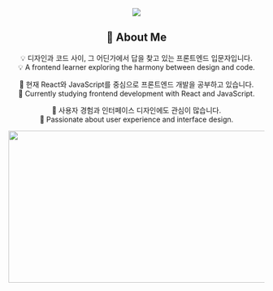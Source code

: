<p align="center">
  <img src="https://capsule-render.vercel.app/api?type=waving&color=auto&height=200&section=header&text=Design+Meets+Code&fontSize=40&animation=fadeIn" />
</p>


<h2 align="center">👋 About Me</h2>

<div align="center">

💡 디자인과 코드 사이, 그 어딘가에서 답을 찾고 있는 프론트엔드 입문자입니다.  
💡 A frontend learner exploring the harmony between design and code.  

🌱 현재 React와 JavaScript를 중심으로 프론트엔드 개발을 공부하고 있습니다.  
🌱 Currently studying frontend development with React and JavaScript.  

🎨 사용자 경험과 인터페이스 디자인에도 관심이 많습니다.  
🎨 Passionate about user experience and interface design.

</div>


<p align="center">
  <a href="https://www.gitanimals.org/en_US?utm_medium=image&utm_source=ElviaChoi&utm_content=farm">
    <img
      src="https://render.gitanimals.org/farms/ElviaChoi"
      width="600"
      height="300"
    />
  </a>
</p>

